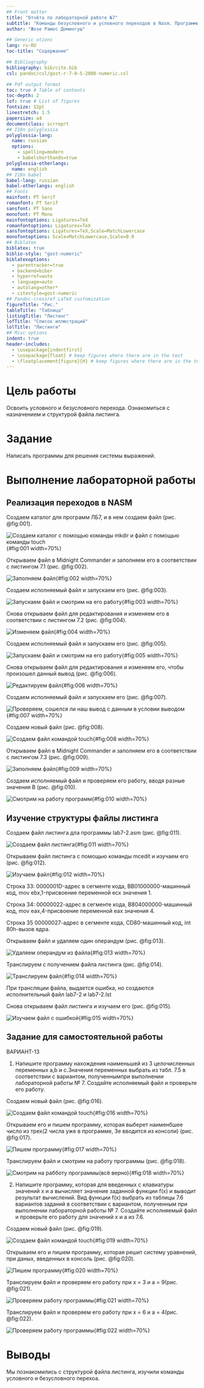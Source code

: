 ```yaml
---
## Front matter
title: "Отчёта по лабораторной работе №7"
subtitle: "Команды безусловного и условного переходов в Nasm. Программирование ветвлений."
author: "Жозе Рамос Домингуш"

## Generic otions
lang: ru-RU
toc-title: "Содержание"

## Bibliography
bibliography: bib/cite.bib
csl: pandoc/csl/gost-r-7-0-5-2008-numeric.csl

## Pdf output format
toc: true # Table of contents
toc-depth: 2
lof: true # List of figures
fontsize: 12pt
linestretch: 1.5
papersize: a4
documentclass: scrreprt
## I18n polyglossia
polyglossia-lang:
  name: russian
  options:
	- spelling=modern
	- babelshorthands=true
polyglossia-otherlangs:
  name: english
## I18n babel
babel-lang: russian
babel-otherlangs: english
## Fonts
mainfont: PT Serif
romanfont: PT Serif
sansfont: PT Sans
monofont: PT Mono
mainfontoptions: Ligatures=TeX
romanfontoptions: Ligatures=TeX
sansfontoptions: Ligatures=TeX,Scale=MatchLowercase
monofontoptions: Scale=MatchLowercase,Scale=0.9
## Biblatex
biblatex: true
biblio-style: "gost-numeric"
biblatexoptions:
  - parentracker=true
  - backend=biber
  - hyperref=auto
  - language=auto
  - autolang=other*
  - citestyle=gost-numeric
## Pandoc-crossref LaTeX customization
figureTitle: "Рис."
tableTitle: "Таблица"
listingTitle: "Листинг"
lofTitle: "Список иллюстраций"
lolTitle: "Листинги"
## Misc options
indent: true
header-includes:
  - \usepackage{indentfirst}
  - \usepackage{float} # keep figures where there are in the text
  - \floatplacement{figure}{H} # keep figures where there are in the text
---
```


# Цель работы

Освоить условного и безусловного перехода. Ознакомиться с назначением и структурой файла листинга.

# Задание

Написать программы для решения системы выражений.

# Выполнение лабораторной работы

## Реализация переходов в NASM

Создаем каталог для программ ЛБ7, и в нем создаем файл (рис. @fig:001).

![Создаем каталог с помощью команды mkdir и файл с помощью команды touch](image/1.png){#fig:001 width=70%}

Открываем файл в Midnight Commander и заполняем его в соответствии с листингом 7.1 (рис. @fig:002).

![Заполняем файл](image/2.png){#fig:002 width=70%}

Создаем исполняемый файл и запускаем его (рис. @fig:003).

![Запускаем файл и смотрим на его работу](image/3.png){#fig:003 width=70%}

Снова открываем файл для редактирования и изменяем его в соответствии с листингом 7.2 (рис. @fig:004).

![Изменяем файл](image/4.png){#fig:004 width=70%}

Создаем исполняемый файл и запускаем его (рис. @fig:005).

![Запускаем файл и смотрим на его работу](image/5.png){#fig:005 width=70%}

Снова открываем файл для редактирования и изменяем его, чтобы произошел данный вывод (рис. @fig:006).

![Редактируем файл](image/6.png){#fig:006 width=70%}

Создаем исполняемый файл и запускаем его (рис. @fig:007).

![Проверяем, сошелся ли наш вывод с данным в условии выводом](image/7.png){#fig:007 width=70%}

Создаем новый файл (рис. @fig:008).

![Создаем файл командой touch](image/8.png){#fig:008 width=70%}

Открываем файл в Midnight Commander и заполняем его в соответствии с листингом 7.3 (рис. @fig:009).

![Заполняем файл](image/9.png){#fig:009 width=70%}

Создаем исполняемый файл и проверяем его работу, вводя разные значения B (рис. @fig:010).

![Смотрим на работу программ](image/10.png){#fig:010 width=70%}

## Изучение структуры файлы листинга

Создаем файл листинга дла программы lab7-2.asm (рис. @fig:011).

![Создаем файл листинга](image/11.png){#fig:011 width=70%}

Открываем файл листинга с помощью команды mcedit и изучаем его (рис. @fig:012).

![Изучаем файл](image/12.png){#fig:012 width=70%}

Строка 33: 0000001D-адрес в сегменте кода, BB01000000-машинный код, mov ebx,1-присвоение переменной ecx значения 1.

Строка 34: 00000022-адрес в сегменте кода, B804000000-машинный код, mov eax,4-присвоение переменной eax значения 4.

Строка 35 00000027-адрес в сегменте кода, CD80-машинный код, int 80h-вызов ядра.

Открываем файл и удаляем один операндум (рис. @fig:013).

![Удаляем операндум из файла](image/13.png){#fig:013 width=70%}

Транслируем с получением файла листинга (рис. @fig:014).

![Транслируем файл](image/14.png){#fig:014 width=70%}

При трансляции файла, выдается ошибка, но создаются исполнительный файл lab7-2 и lab7-2.lst

Снова открываем файл листинга и изучаем его (рис. @fig:015).

![Изучаем файл с ошибкой](image/15.png){#fig:015 width=70%}

## Задание для самостоятельной работы

ВАРИАНТ-13

1. Напишите программу нахождения наименьшей из 3 целочисленных переменных a,b и c.Значения переменных выбрать из табл. 7.5 в соответствии с вариантом, полученнымпри выполнении лабораторной работы № 7. Создайте исполняемый файл и проверьте его работу.

Создаем новый файл (рис. @fig:016).

![Создаем файл командой touch](image/16.png){#fig:016 width=70%}

Открываем его и пишем программу, которая выберет наименбшее число из трех(2 числа уже в программе, 3е вводится из консоли) (рис. @fig:017).

![Пишем программу](image/17.png){#fig:017 width=70%}

Транслируем файл и смотрим на работу программы (рис. @fig:018).

![Смотрим на рабботу программы(всё верно)](image/18.png){#fig:018 width=70%}

2. Напишите программу, которая для введенных с клавиатуры значений x и a вычисляет значение заданной функции f(x) и выводит результат вычислений. Вид функции f(x) выбрать из таблицы 7.6 вариантов заданий в соответствии с вариантом, полученным при выполнении лабораторной работы № 7. Создайте исполняемый файл и проверьте его работу для значений x и a из 7.6.

Создаем новый файл (рис. @fig:019).

![Создаем файл командой touch](image/19.png){#fig:019 width=70%}

Открываем его и пишем программу, которая решит систему уравнений, при даных, введенных в консоль (рис. @fig:020).

![Пишем программу](image/20.png){#fig:020 width=70%}

Транслируем файл и проверяем его работу при x = 3 и a = 9(рис. @fig:021).

![Проверяем работу программы](image/21.png){#fig:021 width=70%}

Транслируем файл и проверяем его работу при x = 6 и a = 4(рис. @fig:022).

![Проверяем работу программы](image/22.png){#fig:022 width=70%}

# Выводы

Мы познакомились с структурой файла листинга, изучили команды условного и безусловного перехоа.
